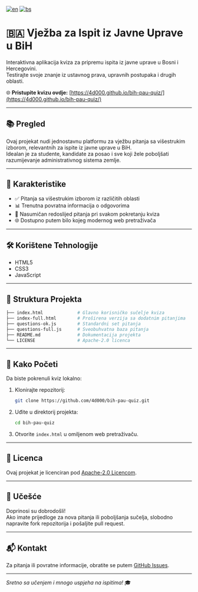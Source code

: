 [![en](https://img.shields.io/badge/lang-en-red.svg)](https://github.com/4d000/bih-pau-quiz/blob/main/README.md)
[![bs](https://img.shields.io/badge/lang-bs-yellow.svg)](https://github.com/4d000/bih-pau-quiz/blob/main/README.bs.md)


# 🇧🇦 Vježba za Ispit iz Javne Uprave u BiH

Interaktivna aplikacija kviza za pripremu ispita iz javne uprave u Bosni i Hercegovini.  
Testirajte svoje znanje iz ustavnog prava, upravnih postupaka i drugih oblasti.

🌐 **Pristupite kvizu ovdje:** [https://4d000.github.io/bih-pau-quiz/](https://4d000.github.io/bih-pau-quiz/)


---

## 📚 Pregled

Ovaj projekat nudi jednostavnu platformu za vježbu pitanja sa višestrukim izborom, relevantnih za ispite iz javne uprave u BiH.  
Idealan je za studente, kandidate za posao i sve koji žele poboljšati razumijevanje administrativnog sistema zemlje.

---

## 🚀 Karakteristike

- ✅ Pitanja sa višestrukim izborom iz različitih oblasti
- 📊 Trenutna povratna informacija o odgovorima
- 🔁 Nasumičan redoslijed pitanja pri svakom pokretanju kviza
- 🌐 Dostupno putem bilo kojeg modernog web pretraživača

---

## 🛠️ Korištene Tehnologije

- HTML5  
- CSS3  
- JavaScript

---

## 📂 Struktura Projekta

```bash
├── index.html             # Glavno korisničko sučelje kviza
├── index-full.html        # Proširena verzija sa dodatnim pitanjima
├── questions-ok.js        # Standardni set pitanja
├── questions-full.js      # Sveobuhvatna baza pitanja
├── README.md              # Dokumentacija projekta
└── LICENSE                # Apache-2.0 licenca
```

---

## 🚀 Kako Početi

Da biste pokrenuli kviz lokalno:

1. Klonirajte repozitorij:

   ```bash
   git clone https://github.com/4d000/bih-pau-quiz.git
   ```

2. Uđite u direktorij projekta:

   ```bash
   cd bih-pau-quiz
   ```

3. Otvorite `index.html` u omiljenom web pretraživaču.

---

## 📄 Licenca

Ovaj projekat je licenciran pod [Apache-2.0 Licencom](LICENSE).

---

## 🤝 Učešće

Doprinosi su dobrodošli!  
Ako imate prijedloge za nova pitanja ili poboljšanja sučelja, slobodno napravite fork repozitorija i pošaljite pull request.

---

## 📬 Kontakt

Za pitanja ili povratne informacije, obratite se putem [GitHub Issues](https://github.com/4d000/bih-pau-quiz/issues).

---

*Sretno sa učenjem i mnogo uspjeha na ispitima!* 🎓
